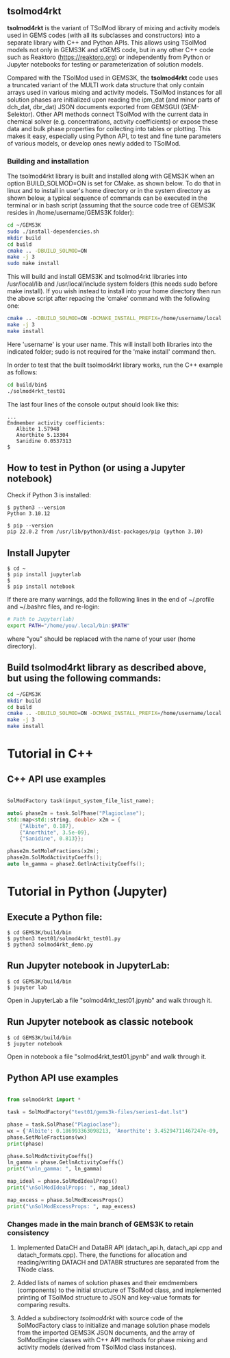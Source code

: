 ## tsolmod4rkt

**tsolmod4rkt** is the variant of TSolMod library of mixing and activity models used in GEMS codes (with all its subclasses and constructors) into a separate library with C++ and Python APIs. This allows using TSolMod models not only in GEMS3K and xGEMS code, but in any other C++ code such as Reaktoro (https://reaktoro.org) or independently from Python or Jupyter notebooks for testing or parameterization of solution models. 

Compared with the TSolMod used in GEMS3K, the **tsolmod4rkt** code uses a truncated variant of the MULTI work data structure that only contain arrays used in various mixing and activity models. TSolMod instances for all solution phases are initialized upon reading the ipm_dat (and minor parts of dch_dat, dbr_dat) JSON documents exported from GEMSGUI (GEM-Selektor). Other API methods connect TSolMod with the current data in chemical solver (e.g. concentrations, activity coefficients) or expose these data and bulk phase properties for collecting into tables or plotting. This makes it easy, especially using Python API, to test and fine tune parameters of various models, or develop ones newly added to TSolMod.

### Building and installation

The tsolmod4rkt library is built and installed along with GEMS3K when an option BUILD_SOLMOD=ON is set for CMake. as shown below. To do that in linux and to install in user's home directory or in the system directory as shown below, a typical sequence of commands can be executed in the terminal or in bash script (assuming that the source code tree of GEMS3K resides in /home/username/GEMS3K folder):

```sh
cd ~/GEMS3K
sudo ./install-dependencies.sh
mkdir build
cd build
cmake .. -DBUILD_SOLMOD=ON
make -j 3
sudo make install
```
This will build and install GEMS3K and tsolmod4rkt libraries into /usr/local/lib and /usr/local/include system folders (this needs sudo before make install). If you wish instead to install into your home directory then run the above script after repacing the 'cmake' command with the following one:

```sh
cmake .. -DBUILD_SOLMOD=ON -DCMAKE_INSTALL_PREFIX=/home/username/local
make -j 3
make install
```

Here 'username' is your user name. This will install both libraries into the indicated folder; sudo is not required for the 'make install' command then.

In order to test that the built tsolmod4rkt library works, run the C++ example as follows:

```sh
cd build/bin$ 
./solmod4rkt_test01
```
The last four lines of the console output should look like this:

```
...
Endmember activity coefficients:
   Albite 1.57948
   Anorthite 5.13304
   Sanidine 0.0537313
$
```

## How to test in Python (or using a Jupyter notebook)

Check if Python 3 is installed:

```
$ python3 --version
Python 3.10.12

$ pip --version
pip 22.0.2 from /usr/lib/python3/dist-packages/pip (python 3.10)
```

## Install Jupyter

```
$ cd ~
$ pip install jupyterlab
$
$ pip install notebook
```

If there are many warnings, add the following lines in the end of ~/.profile
and ~/.bashrc files, and re-login:

```sh
# Path to Jupyter(lab)
export PATH="/home/you/.local/bin:$PATH"
```
where "you" should be replaced with the name of your user (home directory).

## Build tsolmod4rkt library as described above, but using the following commands:

```sh
cd ~/GEMS3K
mkdir build
cd build
cmake .. -DBUILD_SOLMOD=ON -DCMAKE_INSTALL_PREFIX=/home/username/local -DSOLMOD4RKT_PYTHON_INSTALL_PREFIX=/home/username/local
make -j 3
make install
```


# Tutorial in C++

## C++ API use examples

```cpp

SolModFactory task(input_system_file_list_name);

auto& phase2m = task.SolPhase("Plagioclase");
std::map<std::string, double> x2m = {
    {"Albite", 0.187},
    {"Anorthite", 3.5e-09},
    {"Sanidine", 0.813}};

phase2m.SetMoleFractions(x2m);
phase2m.SolModActivityCoeffs();
auto ln_gamma = phase2.GetlnActivityCoeffs();

```

# Tutorial in Python (Jupyter)

## Execute a Python file:

```
$ cd GEMS3K/build/bin
$ python3 test01/solmod4rkt_test01.py
$ python3 solmod4rkt_demo.py

```
## Run Jupyter notebook in JupyterLab:

```
$ cd GEMS3K/build/bin
$ jupyter lab
```
Open in JupyterLab a file "solmod4rkt_test01.jpynb" and walk through it.

## Run Jupyter notebook as classic notebook
```
$ cd GEMS3K/build/bin
$ jupyter notebook
```

Open in notebook a file "solmod4rkt_test01.jpynb" and walk through it.

## Python API use examples

```python

from solmod4rkt import *

task = SolModFactory("test01/gems3k-files/series1-dat.lst")

phase = task.SolPhase("Plagioclase");
wx = {'Albite': 0.186993363098213, 'Anorthite': 3.45294711467247e-09, 'Sanidine': 0.81300663344884}
phase.SetMoleFractions(wx)
print(phase)

phase.SolModActivityCoeffs()
ln_gamma = phase.GetlnActivityCoeffs()
print("\nln_gamma: ", ln_gamma)

map_ideal = phase.SolModIdealProps()
print("\nSolModIdealProps: ", map_ideal)

map_excess = phase.SolModExcessProps()
print("\nSolModExcessProps: ", map_excess)

```

### Changes made in the main branch of GEMS3K to retain consistency

1. Implemented DataCH and DataBR API (datach_api.h, datach_api.cpp and datach_formats.cpp). There, the functions for allocation and reading/writing DATACH and DATABR structures are separated from the TNode class.

2. Added lists of names of solution phases and their emdmembers (components) to the initial structure of TSolMod class, and implemented printing of TSolMod structure to JSON and key-value formats for comparing results.

3. Added a subdirectory *tsolmod4rkt* with source code of the SolModFactory class to initialize and manage solution phase models from the imported GEMS3K JSON documents, and the array of SolModEngine classes with C++ API methods for phase mixing and activity models (derived from TSolMod class instances).





